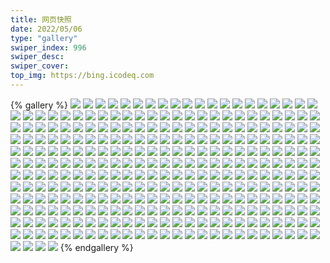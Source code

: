 ```yaml
---
title: 网页快照
date: 2022/05/06 
type: "gallery" 
swiper_index: 996
swiper_desc: 
swiper_cover: 
top_img: https://bing.icodeq.com 
---
```


{% gallery %}
![](https://alist.learnonly.xyz/d/!网页快照/read.learnonly.xyz/2022-11-04_19-01-34.png)
![](https://alist.learnonly.xyz/d/!网页快照/read.learnonly.xyz/2022-11-04_03-01-07.png)
![](https://alist.learnonly.xyz/d/!网页快照/read.learnonly.xyz/2022-11-05_21-58-14.png)
![](https://alist.learnonly.xyz/d/!网页快照/read.learnonly.xyz/2022-11-04_09-58-33.png)
![](https://alist.learnonly.xyz/d/!网页快照/read.learnonly.xyz/2022-11-05_13-18-33.png)
![](https://alist.learnonly.xyz/d/!网页快照/read.learnonly.xyz/2022-11-06_21-58-10.png)
![](https://alist.learnonly.xyz/d/!网页快照/read.learnonly.xyz/2022-11-05_18-59-00.png)
![](https://alist.learnonly.xyz/d/!网页快照/read.learnonly.xyz/2022-11-06_02-55-32.png)
![](https://alist.learnonly.xyz/d/!网页快照/read.learnonly.xyz/2022-11-05_07-02-46.png)
![](https://alist.learnonly.xyz/d/!网页快照/read.learnonly.xyz/2022-11-06_18-59-14.png)
![](https://alist.learnonly.xyz/d/!网页快照/read.learnonly.xyz/2022-11-04_21-58-04.png)
![](https://alist.learnonly.xyz/d/!网页快照/read.learnonly.xyz/2022-11-05_04-17-14.png)
![](https://alist.learnonly.xyz/d/!网页快照/read.learnonly.xyz/2022-11-06_09-58-56.png)
![](https://alist.learnonly.xyz/d/!网页快照/read.learnonly.xyz/2022-11-06_06-58-36.png)
![](https://alist.learnonly.xyz/d/!网页快照/read.learnonly.xyz/2022-11-04_13-34-20.png)
![](https://alist.learnonly.xyz/d/!网页快照/read.learnonly.xyz/2022-11-06_04-19-08.png)
![](https://alist.learnonly.xyz/d/!网页快照/read.learnonly.xyz/2022-11-05_02-50-36.png)
![](https://alist.learnonly.xyz/d/!网页快照/read.learnonly.xyz/2022-11-06_13-19-13.png)
![](https://alist.learnonly.xyz/d/!网页快照/read.learnonly.xyz/2022-11-05_15-58-52.png)
![](https://alist.learnonly.xyz/d/!网页快照/read.learnonly.xyz/2022-11-06_15-58-31.png)
![](https://alist.learnonly.xyz/d/!网页快照/read.learnonly.xyz/2022-11-04_04-31-48.png)
![](https://alist.learnonly.xyz/d/!网页快照/read.learnonly.xyz/2022-11-05_09-58-08.png)
![](https://alist.learnonly.xyz/d/!网页快照/read.learnonly.xyz/2022-11-04_15-59-52.png)
![](https://alist.learnonly.xyz/d/!网页快照/img.pighog.repl.co/2022-11-06_18-56-25.png)
![](https://alist.learnonly.xyz/d/!网页快照/img.pighog.repl.co/2022-11-06_15-56-07.png)
![](https://alist.learnonly.xyz/d/!网页快照/img.pighog.repl.co/2022-11-06_09-56-54.png)
![](https://alist.learnonly.xyz/d/!网页快照/img.pighog.repl.co/2022-11-05_02-49-00.png)
![](https://alist.learnonly.xyz/d/!网页快照/img.pighog.repl.co/2022-11-06_02-52-47.png)
![](https://alist.learnonly.xyz/d/!网页快照/img.pighog.repl.co/2022-11-04_04-29-43.png)
![](https://alist.learnonly.xyz/d/!网页快照/img.pighog.repl.co/2022-11-04_13-31-50.png)
![](https://alist.learnonly.xyz/d/!网页快照/img.pighog.repl.co/2022-11-04_21-56-00.png)
![](https://alist.learnonly.xyz/d/!网页快照/img.pighog.repl.co/2022-11-06_13-16-47.png)
![](https://alist.learnonly.xyz/d/!网页快照/img.pighog.repl.co/2022-11-05_07-00-03.png)
![](https://alist.learnonly.xyz/d/!网页快照/img.pighog.repl.co/2022-11-05_18-56-07.png)
![](https://alist.learnonly.xyz/d/!网页快照/img.pighog.repl.co/2022-11-05_13-16-21.png)
![](https://alist.learnonly.xyz/d/!网页快照/img.pighog.repl.co/2022-11-05_04-15-03.png)
![](https://alist.learnonly.xyz/d/!网页快照/img.pighog.repl.co/2022-11-04_18-58-03.png)
![](https://alist.learnonly.xyz/d/!网页快照/img.pighog.repl.co/2022-11-06_04-16-11.png)
![](https://alist.learnonly.xyz/d/!网页快照/img.pighog.repl.co/2022-11-06_21-56-00.png)
![](https://alist.learnonly.xyz/d/!网页快照/img.pighog.repl.co/2022-11-05_15-56-13.png)
![](https://alist.learnonly.xyz/d/!网页快照/img.pighog.repl.co/2022-11-04_02-58-40.png)
![](https://alist.learnonly.xyz/d/!网页快照/img.pighog.repl.co/2022-11-04_09-55-58.png)
![](https://alist.learnonly.xyz/d/!网页快照/img.pighog.repl.co/2022-11-05_09-56-00.png)
![](https://alist.learnonly.xyz/d/!网页快照/img.pighog.repl.co/2022-11-06_06-56-35.png)
![](https://alist.learnonly.xyz/d/!网页快照/img.pighog.repl.co/2022-11-04_15-56-53.png)
![](https://alist.learnonly.xyz/d/!网页快照/img.pighog.repl.co/2022-11-05_21-56-08.png)
![](https://alist.learnonly.xyz/d/!网页快照/blog.learnonly.xyz/2022-11-06_09-55-52.png)
![](https://alist.learnonly.xyz/d/!网页快照/blog.learnonly.xyz/2022-11-06_21-55-42.png)
![](https://alist.learnonly.xyz/d/!网页快照/blog.learnonly.xyz/2022-11-05_04-14-45.png)
![](https://alist.learnonly.xyz/d/!网页快照/blog.learnonly.xyz/2022-11-04_15-56-36.png)
![](https://alist.learnonly.xyz/d/!网页快照/blog.learnonly.xyz/2022-11-06_13-16-30.png)
![](https://alist.learnonly.xyz/d/!网页快照/blog.learnonly.xyz/2022-11-04_21-55-44.png)
![](https://alist.learnonly.xyz/d/!网页快照/blog.learnonly.xyz/2022-11-06_15-55-45.png)
![](https://alist.learnonly.xyz/d/!网页快照/blog.learnonly.xyz/2022-11-06_04-15-25.png)
![](https://alist.learnonly.xyz/d/!网页快照/blog.learnonly.xyz/2022-11-04_02-58-22.png)
![](https://alist.learnonly.xyz/d/!网页快照/blog.learnonly.xyz/2022-11-06_18-56-04.png)
![](https://alist.learnonly.xyz/d/!网页快照/blog.learnonly.xyz/2022-11-04_04-29-26.png)
![](https://alist.learnonly.xyz/d/!网页快照/blog.learnonly.xyz/2022-11-05_18-55-50.png)
![](https://alist.learnonly.xyz/d/!网页快照/blog.learnonly.xyz/2022-11-04_18-57-31.png)
![](https://alist.learnonly.xyz/d/!网页快照/blog.learnonly.xyz/2022-11-05_02-48-43.png)
![](https://alist.learnonly.xyz/d/!网页快照/blog.learnonly.xyz/2022-11-05_15-55-56.png)
![](https://alist.learnonly.xyz/d/!网页快照/blog.learnonly.xyz/2022-11-05_13-16-01.png)
![](https://alist.learnonly.xyz/d/!网页快照/blog.learnonly.xyz/2022-11-05_21-55-50.png)
![](https://alist.learnonly.xyz/d/!网页快照/blog.learnonly.xyz/2022-11-05_09-55-43.png)
![](https://alist.learnonly.xyz/d/!网页快照/blog.learnonly.xyz/2022-11-04_13-31-33.png)
![](https://alist.learnonly.xyz/d/!网页快照/blog.learnonly.xyz/2022-11-06_06-56-16.png)
![](https://alist.learnonly.xyz/d/!网页快照/blog.learnonly.xyz/2022-11-04_09-55-39.png)
![](https://alist.learnonly.xyz/d/!网页快照/blog.learnonly.xyz/2022-11-05_06-56-47.png)
![](https://alist.learnonly.xyz/d/!网页快照/blog.learnonly.xyz/2022-11-06_02-52-31.png)
![](https://alist.learnonly.xyz/d/!网页快照/uptime.pighog.repl.co/2022-11-04_04-30-36.png)
![](https://alist.learnonly.xyz/d/!网页快照/uptime.pighog.repl.co/2022-11-05_15-57-23.png)
![](https://alist.learnonly.xyz/d/!网页快照/uptime.pighog.repl.co/2022-11-06_18-57-59.png)
![](https://alist.learnonly.xyz/d/!网页快照/uptime.pighog.repl.co/2022-11-05_04-16-04.png)
![](https://alist.learnonly.xyz/d/!网页快照/uptime.pighog.repl.co/2022-11-06_15-56-54.png)
![](https://alist.learnonly.xyz/d/!网页快照/uptime.pighog.repl.co/2022-11-06_06-57-25.png)
![](https://alist.learnonly.xyz/d/!网页快照/uptime.pighog.repl.co/2022-11-05_09-56-59.png)
![](https://alist.learnonly.xyz/d/!网页快照/uptime.pighog.repl.co/2022-11-04_18-59-35.png)
![](https://alist.learnonly.xyz/d/!网页快照/uptime.pighog.repl.co/2022-11-04_15-58-18.png)
![](https://alist.learnonly.xyz/d/!网页快照/uptime.pighog.repl.co/2022-11-06_04-17-55.png)
![](https://alist.learnonly.xyz/d/!网页快照/uptime.pighog.repl.co/2022-11-04_02-59-32.png)
![](https://alist.learnonly.xyz/d/!网页快照/uptime.pighog.repl.co/2022-11-05_21-57-07.png)
![](https://alist.learnonly.xyz/d/!网页快照/uptime.pighog.repl.co/2022-11-05_13-17-25.png)
![](https://alist.learnonly.xyz/d/!网页快照/uptime.pighog.repl.co/2022-11-06_21-56-54.png)
![](https://alist.learnonly.xyz/d/!网页快照/uptime.pighog.repl.co/2022-11-06_13-17-35.png)
![](https://alist.learnonly.xyz/d/!网页快照/uptime.pighog.repl.co/2022-11-06_09-57-46.png)
![](https://alist.learnonly.xyz/d/!网页快照/uptime.pighog.repl.co/2022-11-04_21-56-47.png)
![](https://alist.learnonly.xyz/d/!网页快照/uptime.pighog.repl.co/2022-11-05_02-49-48.png)
![](https://alist.learnonly.xyz/d/!网页快照/uptime.pighog.repl.co/2022-11-05_07-01-43.png)
![](https://alist.learnonly.xyz/d/!网页快照/uptime.pighog.repl.co/2022-11-04_13-33-09.png)
![](https://alist.learnonly.xyz/d/!网页快照/uptime.pighog.repl.co/2022-11-05_18-57-11.png)
![](https://alist.learnonly.xyz/d/!网页快照/uptime.pighog.repl.co/2022-11-06_02-54-08.png)
![](https://alist.learnonly.xyz/d/!网页快照/uptime.pighog.repl.co/2022-11-04_09-56-50.png)
![](https://alist.learnonly.xyz/d/!网页快照/pighog.vercel.app/2022-11-06_02-52-38.png)
![](https://alist.learnonly.xyz/d/!网页快照/pighog.vercel.app/2022-11-04_15-56-43.png)
![](https://alist.learnonly.xyz/d/!网页快照/pighog.vercel.app/2022-11-05_06-56-55.png)
![](https://alist.learnonly.xyz/d/!网页快照/pighog.vercel.app/2022-11-04_13-31-41.png)
![](https://alist.learnonly.xyz/d/!网页快照/pighog.vercel.app/2022-11-05_09-55-50.png)
![](https://alist.learnonly.xyz/d/!网页快照/pighog.vercel.app/2022-11-04_18-57-40.png)
![](https://alist.learnonly.xyz/d/!网页快照/pighog.vercel.app/2022-11-06_04-15-34.png)
![](https://alist.learnonly.xyz/d/!网页快照/pighog.vercel.app/2022-11-04_21-55-51.png)
![](https://alist.learnonly.xyz/d/!网页快照/pighog.vercel.app/2022-11-06_06-56-24.png)
![](https://alist.learnonly.xyz/d/!网页快照/pighog.vercel.app/2022-11-06_09-55-59.png)
![](https://alist.learnonly.xyz/d/!网页快照/pighog.vercel.app/2022-11-05_13-16-11.png)
![](https://alist.learnonly.xyz/d/!网页快照/pighog.vercel.app/2022-11-06_18-56-16.png)
![](https://alist.learnonly.xyz/d/!网页快照/pighog.vercel.app/2022-11-05_15-56-04.png)
![](https://alist.learnonly.xyz/d/!网页快照/pighog.vercel.app/2022-11-06_13-16-38.png)
![](https://alist.learnonly.xyz/d/!网页快照/pighog.vercel.app/2022-11-06_21-55-50.png)
![](https://alist.learnonly.xyz/d/!网页快照/pighog.vercel.app/2022-11-05_04-14-53.png)
![](https://alist.learnonly.xyz/d/!网页快照/pighog.vercel.app/2022-11-04_02-58-30.png)
![](https://alist.learnonly.xyz/d/!网页快照/pighog.vercel.app/2022-11-05_21-55-58.png)
![](https://alist.learnonly.xyz/d/!网页快照/pighog.vercel.app/2022-11-06_15-55-58.png)
![](https://alist.learnonly.xyz/d/!网页快照/pighog.vercel.app/2022-11-05_18-55-58.png)
![](https://alist.learnonly.xyz/d/!网页快照/pighog.vercel.app/2022-11-04_04-29-34.png)
![](https://alist.learnonly.xyz/d/!网页快照/pighog.vercel.app/2022-11-05_02-48-51.png)
![](https://alist.learnonly.xyz/d/!网页快照/pighog.vercel.app/2022-11-04_09-55-48.png)
![](https://alist.learnonly.xyz/d/!网页快照/alist.learnonly.xyz/2022-11-05_21-55-30.png)
![](https://alist.learnonly.xyz/d/!网页快照/alist.learnonly.xyz/2022-11-04_09-55-20.png)
![](https://alist.learnonly.xyz/d/!网页快照/alist.learnonly.xyz/2022-11-06_13-16-11.png)
![](https://alist.learnonly.xyz/d/!网页快照/alist.learnonly.xyz/2022-11-04_02-58-02.png)
![](https://alist.learnonly.xyz/d/!网页快照/alist.learnonly.xyz/2022-11-06_15-55-25.png)
![](https://alist.learnonly.xyz/d/!网页快照/alist.learnonly.xyz/2022-11-06_04-15-03.png)
![](https://alist.learnonly.xyz/d/!网页快照/alist.learnonly.xyz/2022-11-06_02-52-10.png)
![](https://alist.learnonly.xyz/d/!网页快照/alist.learnonly.xyz/2022-11-04_21-55-25.png)
![](https://alist.learnonly.xyz/d/!网页快照/alist.learnonly.xyz/2022-11-06_18-55-43.png)
![](https://alist.learnonly.xyz/d/!网页快照/alist.learnonly.xyz/2022-11-04_13-31-14.png)
![](https://alist.learnonly.xyz/d/!网页快照/alist.learnonly.xyz/2022-11-05_04-14-24.png)
![](https://alist.learnonly.xyz/d/!网页快照/alist.learnonly.xyz/2022-11-05_06-56-27.png)
![](https://alist.learnonly.xyz/d/!网页快照/alist.learnonly.xyz/2022-11-05_18-55-30.png)
![](https://alist.learnonly.xyz/d/!网页快照/alist.learnonly.xyz/2022-11-05_02-48-24.png)
![](https://alist.learnonly.xyz/d/!网页快照/alist.learnonly.xyz/2022-11-06_09-55-31.png)
![](https://alist.learnonly.xyz/d/!网页快照/alist.learnonly.xyz/2022-11-05_15-55-36.png)
![](https://alist.learnonly.xyz/d/!网页快照/alist.learnonly.xyz/2022-11-04_18-57-13.png)
![](https://alist.learnonly.xyz/d/!网页快照/alist.learnonly.xyz/2022-11-04_04-29-02.png)
![](https://alist.learnonly.xyz/d/!网页快照/alist.learnonly.xyz/2022-11-06_21-55-24.png)
![](https://alist.learnonly.xyz/d/!网页快照/alist.learnonly.xyz/2022-11-04_15-56-15.png)
![](https://alist.learnonly.xyz/d/!网页快照/alist.learnonly.xyz/2022-11-05_13-15-38.png)
![](https://alist.learnonly.xyz/d/!网页快照/alist.learnonly.xyz/2022-11-05_09-55-24.png)
![](https://alist.learnonly.xyz/d/!网页快照/alist.learnonly.xyz/2022-11-06_06-55-56.png)
![](https://alist.learnonly.xyz/d/!网页快照/news.pigp.repl.co/2022-11-04_09-56-43.png)
![](https://alist.learnonly.xyz/d/!网页快照/news.pigp.repl.co/2022-11-06_15-56-47.png)
![](https://alist.learnonly.xyz/d/!网页快照/news.pigp.repl.co/2022-11-06_21-56-47.png)
![](https://alist.learnonly.xyz/d/!网页快照/news.pigp.repl.co/2022-11-04_21-56-39.png)
![](https://alist.learnonly.xyz/d/!网页快照/news.pigp.repl.co/2022-11-05_09-56-52.png)
![](https://alist.learnonly.xyz/d/!网页快照/news.pigp.repl.co/2022-11-04_13-33-02.png)
![](https://alist.learnonly.xyz/d/!网页快照/news.pigp.repl.co/2022-11-06_06-57-17.png)
![](https://alist.learnonly.xyz/d/!网页快照/news.pigp.repl.co/2022-11-05_04-15-57.png)
![](https://alist.learnonly.xyz/d/!网页快照/news.pigp.repl.co/2022-11-05_13-17-17.png)
![](https://alist.learnonly.xyz/d/!网页快照/news.pigp.repl.co/2022-11-06_13-17-28.png)
![](https://alist.learnonly.xyz/d/!网页快照/news.pigp.repl.co/2022-11-05_07-01-35.png)
![](https://alist.learnonly.xyz/d/!网页快照/news.pigp.repl.co/2022-11-04_02-59-25.png)
![](https://alist.learnonly.xyz/d/!网页快照/news.pigp.repl.co/2022-11-06_18-57-51.png)
![](https://alist.learnonly.xyz/d/!网页快照/news.pigp.repl.co/2022-11-04_04-30-29.png)
![](https://alist.learnonly.xyz/d/!网页快照/news.pigp.repl.co/2022-11-05_21-57-00.png)
![](https://alist.learnonly.xyz/d/!网页快照/news.pigp.repl.co/2022-11-04_18-59-27.png)
![](https://alist.learnonly.xyz/d/!网页快照/news.pigp.repl.co/2022-11-04_15-58-11.png)
![](https://alist.learnonly.xyz/d/!网页快照/news.pigp.repl.co/2022-11-05_02-49-41.png)
![](https://alist.learnonly.xyz/d/!网页快照/news.pigp.repl.co/2022-11-05_18-57-03.png)
![](https://alist.learnonly.xyz/d/!网页快照/news.pigp.repl.co/2022-11-06_04-17-48.png)
![](https://alist.learnonly.xyz/d/!网页快照/news.pigp.repl.co/2022-11-05_15-57-16.png)
![](https://alist.learnonly.xyz/d/!网页快照/news.pigp.repl.co/2022-11-06_02-54-00.png)
![](https://alist.learnonly.xyz/d/!网页快照/news.pigp.repl.co/2022-11-06_09-57-38.png)
![](https://alist.learnonly.xyz/d/!网页快照/time.piged.repl.co/2022-11-05_09-57-06.png)
![](https://alist.learnonly.xyz/d/!网页快照/time.piged.repl.co/2022-11-06_13-17-43.png)
![](https://alist.learnonly.xyz/d/!网页快照/time.piged.repl.co/2022-11-06_21-57-01.png)
![](https://alist.learnonly.xyz/d/!网页快照/time.piged.repl.co/2022-11-05_07-01-49.png)
![](https://alist.learnonly.xyz/d/!网页快照/time.piged.repl.co/2022-11-05_21-57-15.png)
![](https://alist.learnonly.xyz/d/!网页快照/time.piged.repl.co/2022-11-04_13-33-17.png)
![](https://alist.learnonly.xyz/d/!网页快照/time.piged.repl.co/2022-11-05_18-57-18.png)
![](https://alist.learnonly.xyz/d/!网页快照/time.piged.repl.co/2022-11-06_04-18-03.png)
![](https://alist.learnonly.xyz/d/!网页快照/time.piged.repl.co/2022-11-06_09-57-53.png)
![](https://alist.learnonly.xyz/d/!网页快照/time.piged.repl.co/2022-11-04_15-58-25.png)
![](https://alist.learnonly.xyz/d/!网页快照/time.piged.repl.co/2022-11-06_15-57-01.png)
![](https://alist.learnonly.xyz/d/!网页快照/time.piged.repl.co/2022-11-05_04-16-12.png)
![](https://alist.learnonly.xyz/d/!网页快照/time.piged.repl.co/2022-11-05_13-17-32.png)
![](https://alist.learnonly.xyz/d/!网页快照/time.piged.repl.co/2022-11-04_04-30-43.png)
![](https://alist.learnonly.xyz/d/!网页快照/time.piged.repl.co/2022-11-05_02-49-56.png)
![](https://alist.learnonly.xyz/d/!网页快照/time.piged.repl.co/2022-11-04_02-59-40.png)
![](https://alist.learnonly.xyz/d/!网页快照/time.piged.repl.co/2022-11-05_15-57-30.png)
![](https://alist.learnonly.xyz/d/!网页快照/time.piged.repl.co/2022-11-06_18-58-06.png)
![](https://alist.learnonly.xyz/d/!网页快照/time.piged.repl.co/2022-11-06_06-57-32.png)
![](https://alist.learnonly.xyz/d/!网页快照/time.piged.repl.co/2022-11-04_18-59-42.png)
![](https://alist.learnonly.xyz/d/!网页快照/time.piged.repl.co/2022-11-04_09-56-58.png)
![](https://alist.learnonly.xyz/d/!网页快照/time.piged.repl.co/2022-11-06_02-54-15.png)
![](https://alist.learnonly.xyz/d/!网页快照/time.piged.repl.co/2022-11-04_21-56-54.png)
![](https://alist.learnonly.xyz/d/!网页快照/docs.learnonly.xyz/2022-11-05_21-58-33.png)
![](https://alist.learnonly.xyz/d/!网页快照/docs.learnonly.xyz/2022-11-05_02-51-14.png)
![](https://alist.learnonly.xyz/d/!网页快照/docs.learnonly.xyz/2022-11-05_07-03-01.png)
![](https://alist.learnonly.xyz/d/!网页快照/docs.learnonly.xyz/2022-11-06_15-58-56.png)
![](https://alist.learnonly.xyz/d/!网页快照/docs.learnonly.xyz/2022-11-05_13-18-46.png)
![](https://alist.learnonly.xyz/d/!网页快照/docs.learnonly.xyz/2022-11-04_19-02-13.png)
![](https://alist.learnonly.xyz/d/!网页快照/docs.learnonly.xyz/2022-11-04_16-00-06.png)
![](https://alist.learnonly.xyz/d/!网页快照/docs.learnonly.xyz/2022-11-05_15-59-06.png)
![](https://alist.learnonly.xyz/d/!网页快照/docs.learnonly.xyz/2022-11-06_02-55-51.png)
![](https://alist.learnonly.xyz/d/!网页快照/docs.learnonly.xyz/2022-11-04_13-34-39.png)
![](https://alist.learnonly.xyz/d/!网页快照/docs.learnonly.xyz/2022-11-04_04-32-10.png)
![](https://alist.learnonly.xyz/d/!网页快照/docs.learnonly.xyz/2022-11-06_18-59-28.png)
![](https://alist.learnonly.xyz/d/!网页快照/docs.learnonly.xyz/2022-11-06_09-59-07.png)
![](https://alist.learnonly.xyz/d/!网页快照/docs.learnonly.xyz/2022-11-04_21-58-23.png)
![](https://alist.learnonly.xyz/d/!网页快照/docs.learnonly.xyz/2022-11-06_21-58-24.png)
![](https://alist.learnonly.xyz/d/!网页快照/docs.learnonly.xyz/2022-11-06_04-19-26.png)
![](https://alist.learnonly.xyz/d/!网页快照/docs.learnonly.xyz/2022-11-05_09-58-20.png)
![](https://alist.learnonly.xyz/d/!网页快照/docs.learnonly.xyz/2022-11-04_03-01-18.png)
![](https://alist.learnonly.xyz/d/!网页快照/docs.learnonly.xyz/2022-11-06_13-19-52.png)
![](https://alist.learnonly.xyz/d/!网页快照/docs.learnonly.xyz/2022-11-04_09-58-53.png)
![](https://alist.learnonly.xyz/d/!网页快照/docs.learnonly.xyz/2022-11-06_06-58-57.png)
![](https://alist.learnonly.xyz/d/!网页快照/docs.learnonly.xyz/2022-11-05_18-59-17.png)
![](https://alist.learnonly.xyz/d/!网页快照/docs.learnonly.xyz/2022-11-05_04-17-30.png)
![](https://alist.learnonly.xyz/d/!网页快照/space.bilibili.com/2022-11-06_15-55-36.png)
![](https://alist.learnonly.xyz/d/!网页快照/space.bilibili.com/2022-11-06_02-52-20.png)
![](https://alist.learnonly.xyz/d/!网页快照/space.bilibili.com/2022-11-05_09-55-33.png)
![](https://alist.learnonly.xyz/d/!网页快照/space.bilibili.com/2022-11-04_09-55-30.png)
![](https://alist.learnonly.xyz/d/!网页快照/space.bilibili.com/2022-11-05_21-55-41.png)
![](https://alist.learnonly.xyz/d/!网页快照/space.bilibili.com/2022-11-06_21-55-34.png)
![](https://alist.learnonly.xyz/d/!网页快照/space.bilibili.com/2022-11-04_15-56-27.png)
![](https://alist.learnonly.xyz/d/!网页快照/space.bilibili.com/2022-11-05_15-55-48.png)
![](https://alist.learnonly.xyz/d/!网页快照/space.bilibili.com/2022-11-05_04-14-34.png)
![](https://alist.learnonly.xyz/d/!网页快照/space.bilibili.com/2022-11-05_18-55-41.png)
![](https://alist.learnonly.xyz/d/!网页快照/space.bilibili.com/2022-11-04_02-58-13.png)
![](https://alist.learnonly.xyz/d/!网页快照/space.bilibili.com/2022-11-06_13-16-22.png)
![](https://alist.learnonly.xyz/d/!网页快照/space.bilibili.com/2022-11-05_02-48-33.png)
![](https://alist.learnonly.xyz/d/!网页快照/space.bilibili.com/2022-11-06_18-55-55.png)
![](https://alist.learnonly.xyz/d/!网页快照/space.bilibili.com/2022-11-04_21-55-35.png)
![](https://alist.learnonly.xyz/d/!网页快照/space.bilibili.com/2022-11-06_06-56-06.png)
![](https://alist.learnonly.xyz/d/!网页快照/space.bilibili.com/2022-11-06_09-55-43.png)
![](https://alist.learnonly.xyz/d/!网页快照/space.bilibili.com/2022-11-06_04-15-14.png)
![](https://alist.learnonly.xyz/d/!网页快照/space.bilibili.com/2022-11-05_13-15-51.png)
![](https://alist.learnonly.xyz/d/!网页快照/space.bilibili.com/2022-11-04_04-29-17.png)
![](https://alist.learnonly.xyz/d/!网页快照/space.bilibili.com/2022-11-04_18-57-23.png)
![](https://alist.learnonly.xyz/d/!网页快照/space.bilibili.com/2022-11-04_13-31-24.png)
![](https://alist.learnonly.xyz/d/!网页快照/space.bilibili.com/2022-11-05_06-56-38.png)
![](https://alist.learnonly.xyz/d/!网页快照/todo.learnonly.xyz/2022-11-05_13-19-18.png)
![](https://alist.learnonly.xyz/d/!网页快照/todo.learnonly.xyz/2022-11-05_21-58-46.png)
![](https://alist.learnonly.xyz/d/!网页快照/todo.learnonly.xyz/2022-11-06_21-58-42.png)
![](https://alist.learnonly.xyz/d/!网页快照/todo.learnonly.xyz/2022-11-06_13-20-25.png)
![](https://alist.learnonly.xyz/d/!网页快照/todo.learnonly.xyz/2022-11-04_04-32-40.png)
![](https://alist.learnonly.xyz/d/!网页快照/todo.learnonly.xyz/2022-11-04_21-59-02.png)
![](https://alist.learnonly.xyz/d/!网页快照/todo.learnonly.xyz/2022-11-06_06-59-30.png)
![](https://alist.learnonly.xyz/d/!网页快照/todo.learnonly.xyz/2022-11-06_09-59-22.png)
![](https://alist.learnonly.xyz/d/!网页快照/todo.learnonly.xyz/2022-11-06_04-20-04.png)
![](https://alist.learnonly.xyz/d/!网页快照/todo.learnonly.xyz/2022-11-05_07-03-41.png)
![](https://alist.learnonly.xyz/d/!网页快照/todo.learnonly.xyz/2022-11-05_13-19-04.png)
![](https://alist.learnonly.xyz/d/!网页快照/todo.learnonly.xyz/2022-11-05_18-59-41.png)
![](https://alist.learnonly.xyz/d/!网页快照/todo.learnonly.xyz/2022-11-06_15-59-12.png)
![](https://alist.learnonly.xyz/d/!网页快照/todo.learnonly.xyz/2022-11-05_04-17-40.png)
![](https://alist.learnonly.xyz/d/!网页快照/todo.learnonly.xyz/2022-11-04_13-35-16.png)
![](https://alist.learnonly.xyz/d/!网页快照/todo.learnonly.xyz/2022-11-05_02-51-32.png)
![](https://alist.learnonly.xyz/d/!网页快照/todo.learnonly.xyz/2022-11-05_09-59-12.png)
![](https://alist.learnonly.xyz/d/!网页快照/todo.learnonly.xyz/2022-11-05_02-51-44.png)
![](https://alist.learnonly.xyz/d/!网页快照/todo.learnonly.xyz/2022-11-06_09-59-33.png)
![](https://alist.learnonly.xyz/d/!网页快照/todo.learnonly.xyz/2022-11-05_18-59-53.png)
![](https://alist.learnonly.xyz/d/!网页快照/todo.learnonly.xyz/2022-11-04_19-02-37.png)
![](https://alist.learnonly.xyz/d/!网页快照/todo.learnonly.xyz/2022-11-06_15-59-26.png)
![](https://alist.learnonly.xyz/d/!网页快照/todo.learnonly.xyz/2022-11-04_21-58-49.png)
![](https://alist.learnonly.xyz/d/!网页快照/todo.learnonly.xyz/2022-11-04_09-59-33.png)
![](https://alist.learnonly.xyz/d/!网页快照/todo.learnonly.xyz/2022-11-06_18-59-48.png)
![](https://alist.learnonly.xyz/d/!网页快照/todo.learnonly.xyz/2022-11-04_04-32-29.png)
![](https://alist.learnonly.xyz/d/!网页快照/todo.learnonly.xyz/2022-11-06_21-58-53.png)
![](https://alist.learnonly.xyz/d/!网页快照/todo.learnonly.xyz/2022-11-06_02-56-08.png)
![](https://alist.learnonly.xyz/d/!网页快照/todo.learnonly.xyz/2022-11-05_21-58-56.png)
![](https://alist.learnonly.xyz/d/!网页快照/todo.learnonly.xyz/2022-11-05_15-59-37.png)
![](https://alist.learnonly.xyz/d/!网页快照/todo.learnonly.xyz/2022-11-04_19-02-26.png)
![](https://alist.learnonly.xyz/d/!网页快照/todo.learnonly.xyz/2022-11-04_09-59-44.png)
![](https://alist.learnonly.xyz/d/!网页快照/todo.learnonly.xyz/2022-11-05_15-59-27.png)
![](https://alist.learnonly.xyz/d/!网页快照/todo.learnonly.xyz/2022-11-05_07-03-31.png)
![](https://alist.learnonly.xyz/d/!网页快照/todo.learnonly.xyz/2022-11-06_02-56-20.png)
![](https://alist.learnonly.xyz/d/!网页快照/todo.learnonly.xyz/2022-11-04_16-00-26.png)
![](https://alist.learnonly.xyz/d/!网页快照/todo.learnonly.xyz/2022-11-06_13-20-15.png)
![](https://alist.learnonly.xyz/d/!网页快照/todo.learnonly.xyz/2022-11-05_04-17-50.png)
![](https://alist.learnonly.xyz/d/!网页快照/todo.learnonly.xyz/2022-11-04_03-01-40.png)
![](https://alist.learnonly.xyz/d/!网页快照/todo.learnonly.xyz/2022-11-05_09-59-02.png)
![](https://alist.learnonly.xyz/d/!网页快照/todo.learnonly.xyz/2022-11-04_13-35-02.png)
![](https://alist.learnonly.xyz/d/!网页快照/todo.learnonly.xyz/2022-11-06_04-19-53.png)
![](https://alist.learnonly.xyz/d/!网页快照/todo.learnonly.xyz/2022-11-04_16-00-37.png)
![](https://alist.learnonly.xyz/d/!网页快照/todo.learnonly.xyz/2022-11-06_18-59-58.png)
![](https://alist.learnonly.xyz/d/!网页快照/todo.learnonly.xyz/2022-11-06_06-59-19.png)
![](https://alist.learnonly.xyz/d/!网页快照/todo.learnonly.xyz/2022-11-04_03-01-51.png)
![](https://alist.learnonly.xyz/d/!网页快照/vercel.pighog.repl.co/2022-11-04_02-58-46.png)
![](https://alist.learnonly.xyz/d/!网页快照/vercel.pighog.repl.co/2022-11-06_21-56-06.png)
![](https://alist.learnonly.xyz/d/!网页快照/vercel.pighog.repl.co/2022-11-05_09-56-07.png)
![](https://alist.learnonly.xyz/d/!网页快照/vercel.pighog.repl.co/2022-11-04_15-57-00.png)
![](https://alist.learnonly.xyz/d/!网页快照/vercel.pighog.repl.co/2022-11-06_15-56-14.png)
![](https://alist.learnonly.xyz/d/!网页快照/vercel.pighog.repl.co/2022-11-04_18-58-10.png)
![](https://alist.learnonly.xyz/d/!网页快照/vercel.pighog.repl.co/2022-11-05_13-16-28.png)
![](https://alist.learnonly.xyz/d/!网页快照/vercel.pighog.repl.co/2022-11-05_07-00-10.png)
![](https://alist.learnonly.xyz/d/!网页快照/vercel.pighog.repl.co/2022-11-05_15-56-20.png)
![](https://alist.learnonly.xyz/d/!网页快照/vercel.pighog.repl.co/2022-11-06_06-56-42.png)
![](https://alist.learnonly.xyz/d/!网页快照/vercel.pighog.repl.co/2022-11-05_04-15-10.png)
![](https://alist.learnonly.xyz/d/!网页快照/vercel.pighog.repl.co/2022-11-06_09-57-01.png)
![](https://alist.learnonly.xyz/d/!网页快照/vercel.pighog.repl.co/2022-11-04_21-56-07.png)
![](https://alist.learnonly.xyz/d/!网页快照/vercel.pighog.repl.co/2022-11-05_02-49-07.png)
![](https://alist.learnonly.xyz/d/!网页快照/vercel.pighog.repl.co/2022-11-06_04-16-18.png)
![](https://alist.learnonly.xyz/d/!网页快照/vercel.pighog.repl.co/2022-11-05_21-56-15.png)
![](https://alist.learnonly.xyz/d/!网页快照/vercel.pighog.repl.co/2022-11-06_13-16-54.png)
![](https://alist.learnonly.xyz/d/!网页快照/vercel.pighog.repl.co/2022-11-04_13-31-57.png)
![](https://alist.learnonly.xyz/d/!网页快照/vercel.pighog.repl.co/2022-11-06_18-56-32.png)
![](https://alist.learnonly.xyz/d/!网页快照/vercel.pighog.repl.co/2022-11-05_18-56-14.png)
![](https://alist.learnonly.xyz/d/!网页快照/vercel.pighog.repl.co/2022-11-06_02-52-54.png)
![](https://alist.learnonly.xyz/d/!网页快照/vercel.pighog.repl.co/2022-11-04_09-56-05.png)
![](https://alist.learnonly.xyz/d/!网页快照/vercel.pighog.repl.co/2022-11-04_04-29-49.png)
{% endgallery %}
